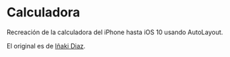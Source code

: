 # Calculadora

Recreación de la calculadora del iPhone hasta iOS 10 usando AutoLayout.

El original es de [Iñaki Diaz](https://github.com/inakidml).
